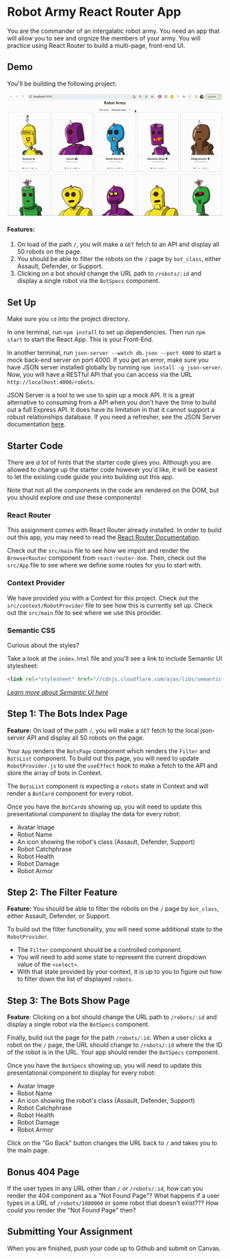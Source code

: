 # Robot Army React Router App

You are the commander of an intergalatic robot army. You need an app that will allow you to see and orgnize the members of your army. You will practice using React Router to build a multi-page, front-end UI.

## Demo

You'll be building the following project:

![demo](./demo.gif)

#### Features:

1. On load of the path `/`, you will make a `GET` fetch to an API and display all 50 robots on the page.
2. You should be able to filter the robots on the `/` page by `bot_class`, either Assault, Defender, or Support.
3. Clicking on a bot should change the URL path to `/robots/:id` and display a single robot via the `BotSpecs` component.

## Set Up

Make sure you `cd` into the project directory.

In one terminal, run `npm install` to set up dependencies. Then run `npm start` to start the React App. This is your Front-End.

In another terminal, run `json-server --watch db.json --port 4000` to start a mock back-end server on port 4000. If you get an error, make sure you have JSON server installed globally by running `npm install -g json-server`. Now, you will have a RESTful API that you can access via the URL `http://localhost:4000/robots`.

JSON Server is a tool to we use to spin up a mock API. It is a great alternative to consuming from a API when you don't have the time to build out a full Express API. It does have its limitation in that it cannot support a robust relationships database. If you need a refresher, see the JSON Server documentation [here](https://github.com/typicode/json-server#getting-started).

## Starter Code

There are _a lot_ of hints that the starter code gives you. Although you are allowed to change up the starter code however you'd like, it will be easiest to let the existing code guide you into building out this app.

Note that not all the components in the code are rendered on the DOM, but you should explore _and use_ these components!

### React Router

This assignment comes with React Router already installed. In order to build out this app, you may need to read the [React Router Documentation](https://reactrouter.com/web/guides/quick-start).

Check out the `src/main` file to see how we import and render the `BrowserRouter` component from `react-router-dom`. Then, check out the `src/App` file to see where we define some routes for you to start with.

### Context Provider

We have provided you with a Context for this project. Check out the `src/context/RobotProvider` file to see how this is currently set up. Check out the `src/main` file to see where we use this provider.

### Semantic CSS

Curious about the styles?

Take a look at the `index.html` file and you'll see a link to include Semantic UI stylesheet:

```html
<link rel="stylesheet" href="//cdnjs.cloudflare.com/ajax/libs/semantic-ui/2.2.12/semantic.min.css"></link>
```

_[Learn more about Semantic UI here](https://semantic-ui.com/)_

## Step 1: The Bots Index Page

**Feature:** On load of the path `/`, you will make a `GET` fetch to the local json-server API and display all 50 robots on the page.

Your `App` renders the `BotsPage` component which renders the `Filter` and `BotsList` component. To build out this page, you will need to update `RobotProvider.js` to use the `useEffect` hook to make a fetch to the API and store the array of bots in Context.

The `BotsList` component is expecting a `robots` state in Context and will render a `BotCard` component for every robot.

Once you have the `BotCard`s showing up, you will need to update this presentational component to display the data for every robot:

- Avatar Image
- Robot Name
- An icon showing the robot's class (Assault, Defender, Support)
- Robot Catchphrase
- Robot Health
- Robot Damage
- Robot Armor

## Step 2: The Filter Feature

**Feature:** You should be able to filter the robots on the `/` page by `bot_class`, either Assault, Defender, or Support.

To build out the filter functionality, you will need some additional state to the `RobotProvider`.

- The `Filter` component should be a controlled component.
- You will need to add some state to represent the current dropdown value of the `<select>`.
- With that state provided by your context, it is up to you to figure out how to filter down the list of displayed `robots`.

## Step 3: The Bots Show Page

**Feature**: Clicking on a bot should change the URL path to `/robots/:id` and display a single robot via the `BotSpecs` component.

Finally, build out the page for the path `/robots/:id`. When a user clicks a robot on the `/` page, the URL should change to `/robots/:id` where the the ID of the robot is in the URL. Your app should render the `BotSpecs` component.

Once you have the `BotSpecs` showing up, you will need to update this presentational component to display for every robot:

- Avatar Image
- Robot Name
- An icon showing the robot's class (Assault, Defender, Support)
- Robot Catchphrase
- Robot Health
- Robot Damage
- Robot Armor

Click on the "Go Back" button changes the URL back to `/` and takes you to the main page.

## Bonus 404 Page

If the user types in any URL other than `/` or `/robots/:id`, how can you render the 404 component as a "Not Found Page"? What happens if a user types in a URL of `/robots/1000000` or some robot that doesn't exist??? How could you render the "Not Found Page" then?

## Submitting Your Assignment

When you are finished, push your code up to Github and submit on Canvas.

